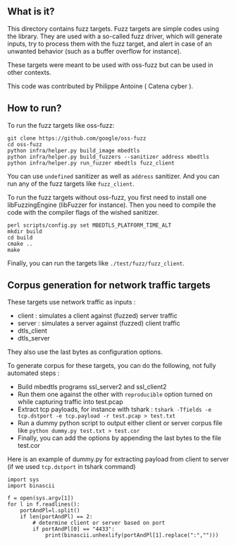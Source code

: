 What is it?
------

This directory contains fuzz targets.
Fuzz targets are simple codes using the library.
They are used with a so-called fuzz driver, which will generate inputs, try to process them with the fuzz target, and alert in case of an unwanted behavior (such as a buffer overflow for instance).

These targets were meant to be used with oss-fuzz but can be used in other contexts.

This code was contributed by Philippe Antoine ( Catena cyber ).

How to run?
------

To run the fuzz targets like oss-fuzz:
```
git clone https://github.com/google/oss-fuzz
cd oss-fuzz
python infra/helper.py build_image mbedtls
python infra/helper.py build_fuzzers --sanitizer address mbedtls
python infra/helper.py run_fuzzer mbedtls fuzz_client
```
You can use `undefined` sanitizer as well as `address` sanitizer.
And you can run any of the fuzz targets like `fuzz_client`.

To run the fuzz targets without oss-fuzz, you first need to install one libFuzzingEngine (libFuzzer for instance).
Then you need to compile the code with the compiler flags of the wished sanitizer.
```
perl scripts/config.py set MBEDTLS_PLATFORM_TIME_ALT
mkdir build
cd build
cmake ..
make
```
Finally, you can run the targets like `./test/fuzz/fuzz_client`.


Corpus generation for network traffic targets
------

These targets use network traffic as inputs :
* client : simulates a client against (fuzzed) server traffic
* server : simulates a server against (fuzzed) client traffic
* dtls_client
* dtls_server

They also use the last bytes as configuration options.

To generate corpus for these targets, you can do the following, not fully automated steps :
* Build mbedtls programs ssl_server2 and ssl_client2
* Run them one against the other with `reproducible` option turned on while capturing traffic into test.pcap
* Extract tcp payloads, for instance with tshark : `tshark -Tfields -e tcp.dstport -e tcp.payload -r test.pcap > test.txt`
* Run a dummy python script to output either client or server corpus file like `python dummy.py test.txt > test.cor`
* Finally, you can add the options by appending the last bytes to the file test.cor

Here is an example of dummy.py for extracting payload from client to server (if we used `tcp.dstport` in tshark command)
```
import sys
import binascii

f = open(sys.argv[1])
for l in f.readlines():
    portAndPl=l.split()
    if len(portAndPl) == 2:
        # determine client or server based on port
        if portAndPl[0] == "4433":
            print(binascii.unhexlify(portAndPl[1].replace(":","")))
```
